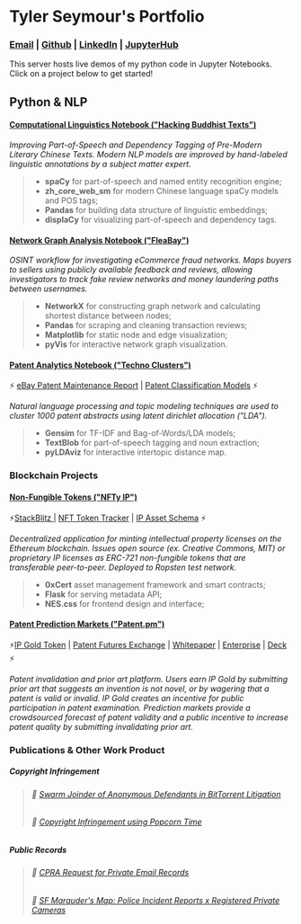 # Tyler Seymour's Portfolio

### [Email](tylerseymour@protonmail.com) | [Github](https://github.com/tyler-seymour) | [LinkedIn](https://linkedin.com/in/tylerseymour1/) | [JupyterHub](https://tylerseymour.pw/user-redirect/notebooks/README.ipynb)

This server hosts live demos of my python code in Jupyter Notebooks. Click on a project below to get started!

## Python & NLP

#### [Computational Linguistics Notebook ("Hacking Buddhist Texts")](https://tylerseymour.pw/user-redirect/notebooks/Computational-Linguistics_Chinese-NLP-Pandas-SpaCy-ZH.ipynb)
*Improving Part-of-Speech and Dependency Tagging of Pre-Modern Literary Chinese Texts. Modern NLP models are improved by hand-labeled linguistic annotations by a subject matter expert.*
> - **spaCy** for part-of-speech and named entity recognition engine;
> - **zh_core_web_sm** for modern Chinese language spaCy models and POS tags;  
> - **Pandas** for building data structure of linguistic embeddings;
> - **displaCy** for visualizing part-of-speech and dependency tags.  

#### [Network Graph Analysis Notebook ("FleaBay")](https://tylerseymour.pw/user-redirect/notebooks/FleaBay_OSINT-Fraud-Pandas-NetworkX.ipynb)
*OSINT workflow for investigating eCommerce fraud networks. Maps buyers to sellers using publicly available feedback and reviews, allowing investigators to track fake review networks and money laundering paths between usernames.*
> - **NetworkX** for constructing graph network and calculating shortest distance between nodes;
> - **Pandas** for scraping and cleaning transaction reviews;
> - **Matplotlib** for static node and edge visualization;
> - **pyVis** for interactive network graph visualization. 

#### [Patent Analytics Notebook ("Techno Clusters")](https://tylerseymour.pw/user-redirect/notebooks/Patent-Analytics_Topic-Modeling-Gensim-TextBlob.ipynb)

⚡️ [eBay Patent Maintenance Report](https://github.com/tyler-seymour/jupyter-portfolio/blob/master/publications/eBay-Predictive-Patent-Maintenance-Report.docx) | [Patent Classification Models](https://github.com/tyler-seymour/jupyter-portfolio/blob/master/publications/Patent-Classifiers.pdf) ⚡️

*Natural language processing and topic modeling techniques are used to cluster 1000 patent abstracts using latent dirichlet allocation ("LDA").* 
> - **Gensim** for TF-IDF and Bag-of-Words/LDA models;
> - **TextBlob** for part-of-speech tagging and noun extraction;
> - **pyLDAviz** for interactive intertopic distance map. 

### Blockchain Projects
#### [Non-Fungible Tokens ("NFTy IP")](https://nftyip.stackblitz.io/) 
⚡️[StackBlitz ](https://stackblitz.com/edit/nftyip) | [NFT Token Tracker](https://ropsten.etherscan.io/address/0x302e107ffc476865dd2d01545b96957f104f5cfc) | [IP Asset Schema](https://github.com/tyler-seymour/jupyter-portfolio/blob/master/IPAssetMetadata.json) ⚡️

*Decentralized application for minting intellectual property licenses on the Ethereum blockchain. Issues open source (ex. Creative Commons, MIT) or proprietary IP licenses as ERC-721 non-fungible tokens that are transferable peer-to-peer. Deployed to Ropsten test network.*   
> - **0xCert** asset management framework and smart contracts;
> - **Flask** for serving metadata API;
> - **NES.css** for frontend design and interface;  

#### [Patent Prediction Markets ("Patent.pm")](https://tyler-seymour.github.io/ipx-homepage/) 
⚡️[IP Gold Token](https://etherscan.io/token/0xdd85758b29b80231549a09c0803260e59b48339c) | [Patent Futures Exchange](https://github.com/tyler-seymour/jupyter-portfolio/blob/master/publications/IPX-Patent-Futures-Brochure.pdf) | [Whitepaper](https://github.com/tyler-seymour/jupyter-portfolio/blob/master/publications/IPX-Patent-Futures.pdf) | [Enterprise](https://github.com/tyler-seymour/jupyter-portfolio/blob/master/publications/Enterprise-Prediction-Markets.pdf) | [Deck](https://github.com/tyler-seymour/jupyter-portfolio/blob/master/publications/Enterprise-Prediction-Market-Slides.pdf) ⚡️  

*Patent invalidation and prior art platform. Users earn IP Gold by submitting prior art that suggests an invention is not novel, or by wagering that a patent is valid or invalid. IP Gold creates an incentive for public participation in patent examination. Prediction markets provide a crowdsourced forecast of patent validity and a public incentive to increase patent quality by submitting invalidating prior art.* 

### Publications & Other Work Product

##### Copyright Infringement
> ###### 🚀 [Swarm Joinder of Anonymous Defendants in BitTorrent Litigation](https://github.com/tyler-seymour/jupyter-portfolio/blob/master/publications/Swarm-Joinder-BitTorrent-Litigation.docx)
> ###### 🚀 [Copyright Infringement using Popcorn Time](https://github.com/tyler-seymour/jupyter-portfolio/blob/master/publications/Popcorn-Time-Litigation.docx)

##### Public Records
> ###### 🚀 [CPRA Request for Private Email Records](https://github.com/tyler-seymour/jupyter-portfolio/blob/master/publications/California-Public-Records-Act-Request.pdf)
> ###### 🚀 [SF Marauder's Map: Police Incident Reports x Registered Private Cameras](https://tyler-seymour.github.io/SF-MauradersMap/)

